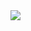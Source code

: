 <a href="https://www.dragoon.xyz/" target="_self" rel="noopener noreferrer">
<img align="left" src="https://i.ibb.co/hCGPZyR/logo1.png">
</a>
